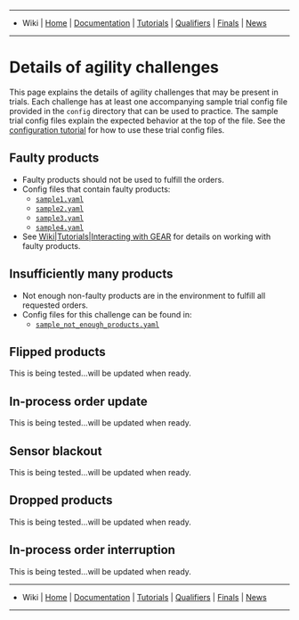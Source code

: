 -------------------------------------------------
- Wiki | [Home](../README.md) | [Documentation](documentation.md) | [Tutorials](tutorials.md) | [Qualifiers](qualifier.md) | [Finals](finals.md) | [News](updates.md)
-------------------------------------------------


# Details of agility challenges

This page explains the details of agility challenges that may be present in trials.
Each challenge has at least one accompanying sample trial config file provided in the `config` directory that can be used to practice.
The sample trial config files explain the expected behavior at the top of the file.
See the [configuration tutorial](configuration_spec.md) for how to use these trial config files.

## Faulty products
  * Faulty products should not be used to fulfill the orders.
  * Config files that contain faulty products:
    * [`sample1.yaml`](https://github.com/usnistgov/ARIAC/blob/master/nist_gear/config/sample1.yaml)
    * [`sample2.yaml`](https://github.com/usnistgov/ARIAC/blob/master/nist_gear/config/sample2.yaml)
    * [`sample3.yaml`](https://github.com/usnistgov/ARIAC/blob/master/nist_gear/config/sample3.yaml)
    * [`sample4.yaml`](https://github.com/usnistgov/ARIAC/blob/master/nist_gear/config/sample4.yaml)
  * See [Wiki|Tutorials|Interacting with GEAR](./tutorials/gear_interface.md#Faulty-Products) for details on working with faulty products.

## Insufficiently many products

 * Not enough non-faulty products are in the environment to fulfill all requested orders.
 * Config files for this challenge can be found in:
   * [`sample_not_enough_products.yaml`](https://github.com/usnistgov/ARIAC/blob/master/nist_gear/config/sample_not_enough_products.yaml)


## Flipped products

This is being tested...will be updated when ready.
<!---Sample trial: `sample_flipped.yaml`
An order contains products that must be flipped.
Only the `pulley_part` will ever be requested to be flipped.
See [this page](frame_specifications.md#markdown-header-flipped-products) for details on working with flipped parts.
-->
## In-process order update

This is being tested...will be updated when ready.

<!--Sample trial: `sample_order_update.yaml`
An update to a previously assigned order is sent, identifiable with the order ID such as "order_0_update_0".
Shipments will be evaluated against the updated order.
Teams should respond by filling the updated order as usual (submitting shipments named "order_0_shipment_0" still), instead of the original order.
-->
## Sensor blackout

This is being tested...will be updated when ready.

<!--Sample trial: `sample_sensor_blackout.yaml`
Communication with the sensors will be lost temporarily, referred to as a "sensor blackout".
Teams should continue to fill the order as usual during this time.
At the start of the trial the sensors will be publishing data normally, and at a particular instance *all* sensors will *stop* publishing for a fixed period of time.
This applies to team-specified sensors and sensors that are present by default in the environment such as the quality control sensors.
The communication will be lost for a duration in the range of 10 to 100 simulation seconds.
Note that re-connecting to some sensors during development will cause them to resume publishing data, but this functionality is blocked in the automated evaluation setup.
-->
## Dropped products

This is being tested...will be updated when ready.

<!---Sample trial: `sample_dropped_products.yaml`
The gripper becomes faulty at various instances, e.g. when a product is retrieved from the storage bins, or when a product is being placed into a kit tray.
Recovery could include retrieving the dropped product or fetching a new product.
-->

## In-process order interruption

This is being tested...will be updated when ready.

<!--Sample trial: `sample_interruption1.yaml`, `sample_interruption2.yaml`
A second order is announced part-way into the completion of the first order.
Kits from both orders can be submitted after this time, but the second order is higher priority and for maximum points it should be completed as fast as possible.
-->

-------------------------------------------------
- Wiki | [Home](../README.md) | [Documentation](documentation.md) | [Tutorials](tutorials.md) | [Qualifiers](qualifier.md) | [Finals](finals.md) | [News](updates.md)
-------------------------------------------------
